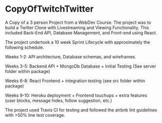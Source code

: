 # CopyOfTwitchTwitter
A Copy of a 3 person Project from a WebDev Course. The project was to build a Twitter Clone with Livestreaming and Viewing Functionality. This included Back-End API, Database Management, and Front-end using React.

The project undertook a 10 week Sprint Lifecycle with approximately the following schedule.

Weeks 1-2: API architecture, Database schemas, and wireframes. 

Weeks 3-5: Backend API + MongoDb Database + Initial Testing (See server folder within package)

Weeks 6-8: React Frontend + integration testing (see src folder within package)

Weeks 9-10: Heroku deployment + Frontend touchups + extra features (user blocks, message hides, follow suggestion, etc.)

The project used Travis CI for testing and followed the airbnb lint guidelines with >50% line test coverage.
